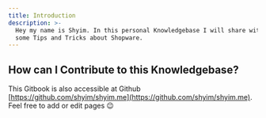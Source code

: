 ```yaml
---
title: Introduction
description: >-
  Hey my name is Shyim. In this personal Knowledgebase I will share with you
  some Tips and Tricks about Shopware.
---
```


## How can I Contribute to this Knowledgebase?

This Gitbook is also accessible at Github [https://github.com/shyim/shyim.me](https://github.com/shyim/shyim.me).   
Feel free to add or edit pages 😉
